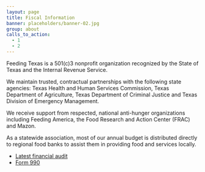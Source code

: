 ```yaml
---
layout: page
title: Fiscal Information
banner: placeholders/banner-02.jpg
group: about
calls_to_action:
  - 1
  - 2
---
```

Feeding Texas is a 501(c)3 nonprofit organization recognized by the State of Texas and the Internal Revenue Service. 

We maintain trusted, contractual partnerships with the following state agencies: Texas Health and Human Services Commission, Texas Department of Agriculture, Texas Department of Criminal Justice and Texas Division of Emergency Management. 

We receive support from respected, national anti-hunger organizations including Feeding America, the Food Research and Action Center (FRAC) and Mazon. 

As a statewide association, most of our annual budget is distributed directly to regional food banks to assist them in providing food and services locally.

* [Latest financial audit](www.feedingtexas.org)
* [Form 990](www.feedingtexas.org)
